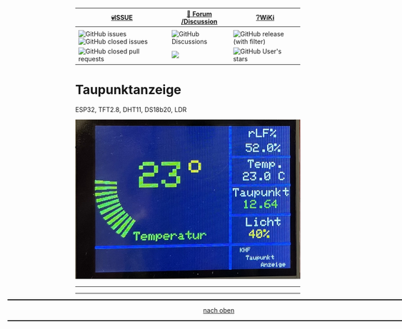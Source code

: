 <a name="oben"></a>

<div align="center">

  |[:skull:ISSUE](https://github.com/frankyhub/Taupunktanzeige/issues?q=is%3Aissue)|[:speech_balloon: Forum /Discussion](https://github.com/frankyhub/Taupunktanzeige/discussions)|[:grey_question:WiKi](https://github.com/frankyhub/Taupunktanzeige/wiki)|
|--|--|--|
| | | |
|![GitHub issues](https://img.shields.io/github/issues/frankyhub/Taupunktanzeige)![GitHub closed issues](https://img.shields.io/github/issues-closed/frankyhub/Taupunktanzeige)|![GitHub Discussions](https://img.shields.io/github/discussions/frankyhub/Taupunktanzeige)|![GitHub release (with filter)](https://img.shields.io/github/v/release/frankyhub/Taupunktanzeige)|
|![GitHub closed pull requests](https://img.shields.io/github/issues-pr-closed/finaldie/skull.svg)[](https://github.com/frankyhub/Taupunktanzeige/pulls)|[<img src="https://img.shields.io/github/license/finaldie/skull.svg">](https://github.com/frankyhub/Taupunktanzeige/blob/main/LICENSE.md)| ![GitHub User's stars](https://img.shields.io/github/stars/frankyhub)|
</div>




# Taupunktanzeige
ESP32, TFT2.8, DHT11, DS18b20, LDR


![Bild](pic/Taupunktanzeige.png)


---

<div style="position:absolute; left:2cm; ">   
<ol class="breadcrumb" style="border-top: 2px solid black;border-bottom:2px solid black; height: 45px; width: 900px;"> <p align="center"><a href="#oben">nach oben</a></p></ol>
</div>  

---
